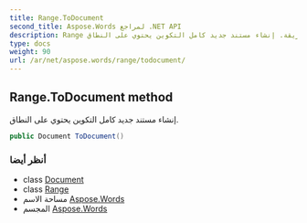 ```yaml
---
title: Range.ToDocument
second_title: Aspose.Words لمراجع .NET API
description: Range طريقة. إنشاء مستند جديد كامل التكوين يحتوي على النطاق.
type: docs
weight: 90
url: /ar/net/aspose.words/range/todocument/
---
```

## Range.ToDocument method

إنشاء مستند جديد كامل التكوين يحتوي على النطاق.

```csharp
public Document ToDocument()
```

### أنظر أيضا

* class [Document](../../document/)
* class [Range](../)
* مساحة الاسم [Aspose.Words](../../range/)
* المجسم [Aspose.Words](../../../)


